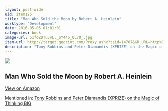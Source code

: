 ```yaml
---
layout: post-wide
uid: item125
title: "Man Who Sold the Moon by Robert A. Heinlein"
worktype: "Development"
date: 2016-05-05 01:01:01
categories: book
image-url: 51fdZDTuJvL._SY445_QL70_.jpg
item-url: http://target.georiot.com/Proxy.ashx?tsid=14707&GR_URL=http%3A%2F%2Fwww.amazon.com%2FMan-Who-Sold-Moon-Orphans-ebook%2Fdp%2FB00ELJZZ24%2F
description: "Tony Robbins and Peter Diamandis (XPRIZE) on the Magic of Thinking BIG"
---
```

<a href="http://target.georiot.com/Proxy.ashx?tsid=14707&GR_URL=http%3A%2F%2Fwww.amazon.com%2FMan-Who-Sold-Moon-Orphans-ebook%2Fdp%2FB00ELJZZ24%2F" target="blank"><img src="../../../../img/thumbs/51fdZDTuJvL._SY445_QL70_.jpg" class="prod-img"></a>
<h2>Man Who Sold the Moon by Robert A. Heinlein</h2>
<p><a class="btn btn-primary" href="http://target.georiot.com/Proxy.ashx?tsid=14707&GR_URL=http%3A%2F%2Fwww.amazon.com%2FMan-Who-Sold-Moon-Orphans-ebook%2Fdp%2FB00ELJZZ24%2F" target="blank">View on Amazon</a><p>
<p>Mentioned in: <a href="http://fourhourworkweek.com/2014/10/07/global-learning-xprize/" target="blank">Tony Robbins and Peter Diamandis (XPRIZE) on the Magic of Thinking BIG</a></p>

